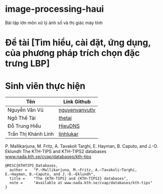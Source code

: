 # image-processing-haui
Bài tập lớn môn xử lý ảnh số và thị giác máy tính


# Đề tài [Tìm hiểu, cài đặt, ứng dụng, của phương pháp trích chọn đặc trưng LBP]

# Sinh viên thực hiện

| Tên                   | Link Github                                        |
| -----------           | -----------                                        |
| Nguyễn Văn Vũ         | [nguyenvanvutlv](https://github.com/nguyenvanvutlv)|
| Ngô Thế Tài           | [thetai](https://github.com/ngothetai)             |
| Đỗ Trung Hiếu         | [HieuDNS](https://github.com/HieuDNS)        |
| Trần Thị Khánh Linh   | [linhlukar](https://github.com/linhlukar)          |

P. Mallikarjuna, M. Fritz, A. Tavakoli Targhi, E. Hayman, B. Caputo,
and J.-O. Eklundh
The KTH-TIPS and KTH-TIPS2 databases
www.nada.kth.se/cvap/databases/kth-tips


```
@MISC{KTHTIPS_Databases,
  author =	 "P.~Mallikarjuna, M.~Fritz, A.~Tavakoli~Targhi, E.~Hayman, B.~Caputo, and J.-O.~Eklundh",
  title =	 "The {KTH-TIPS} and {KTH-TIPS2} databases",
  note =	 "Available at www.nada.kth.se/cvap/databases/kth-tips"
}
```
